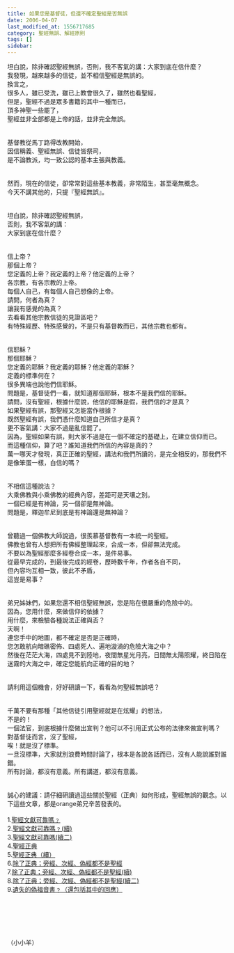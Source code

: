 ```yaml
---
title: 如果您是基督徒，但還不確定聖經是否無誤
date: 2006-04-07
last_modified_at: 1556717685
category: 聖經無誤、解經原則
tags: []
sidebar: 
---
```


<p>坦白說，除非確認聖經無誤，否則，我不客氣的講：大家到底在信什麼？ <br/>
我發現，越來越多的信徒，並不相信聖經是無誤的。<br/>
換言之，<br/>
很多人，雖已受洗，雖已上教會很久了，雖然也看聖經，<br/>
但是，聖經不過是眾多書籍的其中一種而已，<br/>
頂多神聖一些罷了，<br/>
聖經並非全部都是上帝的話，並非完全無誤。<br/>
<br/>
<br/>
基督教從馬丁路得改教開始，<br/>
因信稱義、聖經無誤、信徒皆祭司，<br/>
是不論教派，均一致公認的基本主張與教義。<br/>
<br/>
<br/>
然而，現在的信徒，卻常常對這些基本教義，非常陌生，甚至毫無概念。<br/>
今天不講其他的，只提『聖經無誤』。<br/>
<br/>
<br/>
坦白說，除非確認聖經無誤，<br/>
否則，我不客氣的講：<br/>
大家到底在信什麼？<br/>
<br/>
<br/>
信上帝？<br/>
那個上帝？<br/>
您定義的上帝？我定義的上帝？他定義的上帝？<br/>
各宗教，有各宗教的上帝。<br/>
每個人自己，有每個人自己想像的上帝。<br/>
請問，何者為真？<br/>
讓我有感覺的為真？<br/>
去看看其他宗教信徒的見證區吧？<br/>
有特殊經歷、特殊感覺的，不是只有基督教而已，其他宗教也都有。<br/>
<br/>
<br/>
信耶穌？<br/>
那個耶穌？<br/>
您定義的耶穌？我定義的耶穌？他定義的耶穌？<br/>
定義的標準何在？<br/>
很多異端也說他們信耶穌。<br/>
問題是，基督徒們一看，就知道那個耶穌，根本不是我們信的耶穌。<br/>
請問，沒有聖經，根據什麼說，他信的耶穌是假，我們信的才是真？<br/>
如果聖經有誤，那聖經又怎能當作根據？<br/>
既然聖經有誤，我們憑什麼知道自己所信才是真？<br/>
更不客氣講：大家不過是亂信罷了。<br/>
因為，聖經如果有誤，則大家不過是在一個不確定的基礎上，在建立信仰而已。<br/>
而這種信仰，算了吧？誰知道我們所信的內容是真的？<br/>
萬一哪天才發現，真正正確的聖經，講法和我們所讀的，是完全相反的，那我們不是像笨蛋一樣，白信的嗎？<br/>
<br/>
<br/>
不相信這種說法？<br/>
大乘佛教與小乘佛教的經典內容，差距可是天壤之別。<br/>
一個已經是有神論，另一個卻是無神論。<br/>
問題是，釋迦牟尼到底是有神論還是無神論？<br/>
<br/>
<br/>
曾聽過一個佛教大師說過，很羨慕基督教有一本統一的聖經。<br/>
佛教也曾有人想把所有佛經整理起來，合成一本，但卻無法完成。<br/>
不要以為聖經那麼多經卷合成一本，是件易事。<br/>
從最早完成的，到最後完成的經卷，歷時數千年，作者各自不同，<br/>
但內容均互相一致，彼此不矛盾，<br/>
這豈是易事？<br/>
<br/>
<br/>
弟兄姊妹們，如果您還不相信聖經無誤，您是陷在很嚴重的危險中的。<br/>
因為，您用什麼，來做信仰的依據？<br/>
用什麼，來檢驗各種說法正確與否？<br/>
天啊！<br/>
連您手中的地圖，都不確定是否是正確時，<br/>
您怎敢航向暗礁密佈、四處死人、遍地漩渦的危險大海之中？<br/>
然後在茫茫大海，四處見不到陸地，夜間無星光月亮，日間無太陽照耀，終日陷在迷霧的大海之中，確定您能航向正確的目的地？<br/>
<br/>
<br/>
請利用這個機會，好好研讀一下，看看為何聖經無誤吧？<br/>
<br/>
<br/>
千萬不要有那種「其他信徒引用聖經就是在炫耀」的想法，<br/>
不是的！<br/>
一個法官，到底根據什麼做出宣判？他可以不引用正式公布的法律來做宣判嗎？<br/>
對基督徒而言，沒了聖經，<br/>
唉！就是沒了標準。<br/>
一旦沒標準，大家就別浪費時間討論了，根本是各說各話而已，沒有人能說誰對誰錯。<br/>
所有討論，都沒有意義。所有講道，都沒有意義。<br/>
<br/>
<br/>
誠心的建議：請仔細研讀過這些關於聖經（正典）如何形成，聖經無誤的觀念。以下這些文章，都是orange弟兄辛苦發表的。<br/>
<br/>
1.<a href="http://www.oursweb.net/conmunity/index_detail.asp?id=2289 ">聖經文獻可靠嗎﹖</a><br/>
2.<a href="http://www.oursweb.net/conmunity/index_detail.asp?id=2293 ">聖經文獻可靠嗎﹖(續)</a><br/>
3.<a href="http://www.oursweb.net/conmunity/index_detail.asp?id=2299 ">聖經文獻可靠嗎(續二)</a><br/>
4.<a href="http://www.oursweb.net/conmunity/index_detail.asp?id=2947">聖經正典</a><br/>
5.<a href="http://www.oursweb.net/conmunity/index_detail.asp?id=2948 ">聖經正典（續）</a><br/>
6.<a href="http://www.oursweb.net/conmunity/index_detail.asp?id=3303 ">除了正典；旁經、次經、偽經都不是聖經</a><br/>
7.<a href="http://www.oursweb.net/conmunity/index_detail.asp?id=3304 ">除了正典；旁經、次經、偽經都不是聖經(續)</a><br/>
8.<a href=" http://www.oursweb.net/conmunity/index_detail.asp?id=3305 ">除了正典；旁經、次經、偽經都不是聖經(續二)</a><br/>
9.<a href="http://www.oursweb.net/conmunity/index_detail.asp?id=3466">遺失的偽福音書﹖（還包括其中的回應）</a><br/>
<br/>
<br/>
<br/>
<br/>
<br/>
<br/>
（小小羊）</p>
